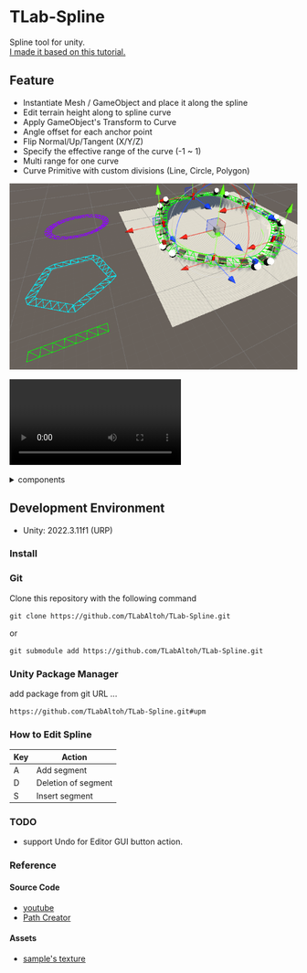 # TLab-Spline
Spline tool for unity.  
[I made it based on this tutorial.](https://www.youtube.com/playlist?list=PLFt_AvWsXl0d8aDaovNztYf6iTChHzrHP)

## Feature  
- Instantiate Mesh / GameObject and place it along the spline
- Edit terrain height along to spline curve
- Apply GameObject's Transform to Curve
- Angle offset for each anchor point
- Flip Normal/Up/Tangent (X/Y/Z)
- Specify the effective range of the curve (-1 ~ 1)
- Multi range for one curve
- Curve Primitive with custom divisions (Line, Circle, Polygon)

<img src="Media/image.png" width="512"></img>

<video src="https://github.com/user-attachments/assets/72c5b4cd-9df2-45ba-9a7f-e09f46817fec"></video>

<details><summary>components</summary>

<img src="Media/spline-mesh-array.png" width="256"></img>

<img src="Media/spline-edit-terrain-height.png" width="256"></img>

<img src="Media/spline-instantiate.png" width="256"></img>

<img src="Media/spline-creator.png" width="256"></img>

</details>

## Development Environment
- Unity: 2022.3.11f1 (URP)  

### Install

### Git
Clone this repository with the following command

```
git clone https://github.com/TLabAltoh/TLab-Spline.git
```

or

```
git submodule add https://github.com/TLabAltoh/TLab-Spline.git
```

### Unity Package Manager
add package from git URL ...

```
https://github.com/TLabAltoh/TLab-Spline.git#upm
```

### How to Edit Spline

| Key | Action |
| --- | --- |
| A | Add segment |
| D | Deletion of segment |
| S | Insert segment |

### TODO
- support Undo for Editor GUI button action.

### Reference
#### Source Code
- [youtube](https://www.youtube.com/playlist?list=PLFt_AvWsXl0d8aDaovNztYf6iTChHzrHP)
- [Path Creator](https://github.com/SebLague/Path-Creator/tree/master)
#### Assets
- [sample's texture](https://www.freepik.com/free-photo/lines-traffic-paved-roads-background_3738059.html)
